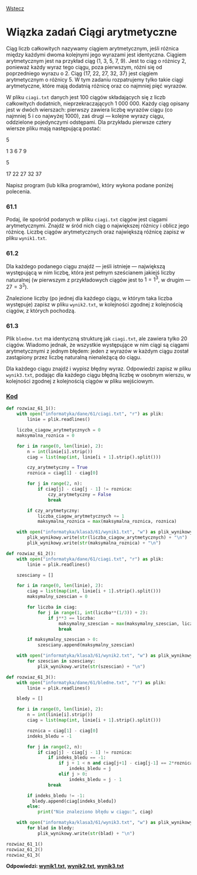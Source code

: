 [Wstecz](../informatyka.md)

# Wiązka zadań Ciągi arytmetyczne

Ciąg liczb całkowitych nazywamy ciągiem arytmetycznym, jeśli różnica między każdymi dwoma kolejnymi jego wyrazami jest identyczna. Ciągiem arytmetycznym jest na przykład ciąg (1, 3, 5, 7, 9). Jest to ciąg o różnicy 2, ponieważ każdy wyraz tego ciągu, poza pierwszym, różni się od poprzedniego wyrazu o 2. Ciąg (17, 22, 27, 32, 37) jest ciągiem arytmetycznym o różnicy 5. W tym zadaniu rozpatrujemy tylko takie ciągi arytmetyczne, które mają dodatnią różnicę oraz co najmniej pięć wyrazów.

W pliku `ciagi.txt` danych jest 100 ciągów składających się z liczb całkowitych dodatnich, nieprzekraczających 1 000 000. Każdy ciąg opisany jest w dwóch wierszach: pierwszy zawiera liczbę wyrazów ciągu (co najmniej 5 i co najwyżej 1000), zaś drugi — kolejne wyrazy ciągu, oddzielone pojedynczymi odstępami. Dla przykładu pierwsze cztery wiersze pliku mają następującą postać:

5

1 3 6 7 9

5

17 22 27 32 37

Napisz program (lub kilka programów), który wykona podane poniżej polecenia.

### 61.1

Podaj, ile spośród podanych w pliku `ciagi.txt` ciągów jest ciągami arytmetycznymi. Znajdź w śród nich ciąg o największej różnicy i oblicz jego różnicę. Liczbę ciągów arytmetycznych oraz największą różnicę zapisz w pliku `wynik1.txt`.

### 61.2

Dla każdego podanego ciągu znajdź — jeśli istnieje — największą występującą w nim liczbę, która jest pełnym sześcianem jakiejś liczby naturalnej (w pierwszym z przykładowych ciągów jest to $`1 = 1^3`$, w drugim — $`27 = 3^3`$).

Znalezione liczby (po jednej dla każdego ciągu, w którym taka liczba występuje) zapisz w pliku `wynik2.txt`, w kolejności zgodnej z kolejnością ciągów, z których pochodzą.

### 61.3

Plik `bledne.txt` ma identyczną strukturę jak `ciagi.txt`, ale zawiera tylko 20 ciągów. Wiadomo jednak, że wszystkie występujące w nim ciągi są ciągami arytmetycznymi z jednym błędem: jeden z wyrazów w każdym ciągu został zastąpiony przez liczbę naturalną nienależącą do ciągu.

Dla każdego ciągu znajdź i wypisz błędny wyraz. Odpowiedzi zapisz w pliku `wynik3.txt`, podając dla każdego ciągu błędną liczbę w osobnym wierszu, w kolejności zgodnej z kolejnością ciągów w pliku wejściowym.

### [Kod](wiazka-zadan-ciagi-arytmetyczne.py)

```python
def rozwiaz_61_1():
    with open("informatyka/dane/61/ciagi.txt", "r") as plik:
        linie = plik.readlines()

    liczba_ciagow_arytmetycznych = 0
    maksymalna_roznica = 0

    for i in range(0, len(linie), 2):
        n = int(linie[i].strip())
        ciag = list(map(int, linie[i + 1].strip().split()))

        czy_arytmetyczny = True
        roznica = ciag[1] - ciag[0]

        for j in range(2, n):
            if ciag[j] - ciag[j - 1] != roznica:
                czy_arytmetyczny = False
                break

        if czy_arytmetyczny:
            liczba_ciagow_arytmetycznych += 1
            maksymalna_roznica = max(maksymalna_roznica, roznica)

    with open("informatyka/klasa3/61/wynik1.txt", "w") as plik_wynikowy:
        plik_wynikowy.write(str(liczba_ciagow_arytmetycznych) + "\n")
        plik_wynikowy.write(str(maksymalna_roznica) + "\n")

def rozwiaz_61_2():
    with open("informatyka/dane/61/ciagi.txt", "r") as plik:
        linie = plik.readlines()

    szesciany = []

    for i in range(0, len(linie), 2):
        ciag = list(map(int, linie[i + 1].strip().split()))
        maksymalny_szescian = 0

        for liczba in ciag:
            for j in range(1, int(liczba**(1/3)) + 2):
                if j**3 == liczba:
                    maksymalny_szescian = max(maksymalny_szescian, liczba)
                    break

        if maksymalny_szescian > 0:
            szesciany.append(maksymalny_szescian)

    with open("informatyka/klasa3/61/wynik2.txt", "w") as plik_wynikowy:
        for szescian in szesciany:
            plik_wynikowy.write(str(szescian) + "\n")

def rozwiaz_61_3():
    with open("informatyka/dane/61/bledne.txt", "r") as plik:
        linie = plik.readlines()

    bledy = []

    for i in range(0, len(linie), 2):
        n = int(linie[i].strip())
        ciag = list(map(int, linie[i + 1].strip().split()))

        roznica = ciag[1] - ciag[0]
        indeks_bledu = -1

        for j in range(2, n):
            if ciag[j] - ciag[j - 1] != roznica:
                if indeks_bledu == -1:
                    if j + 1 < n and ciag[j+1] - ciag[j-1] == 2*roznica:
                        indeks_bledu = j
                    elif j > 0:
                        indeks_bledu = j - 1
                break

        if indeks_bledu != -1:
          bledy.append(ciag[indeks_bledu])
        else:
            print("Nie znaleziono błędu w ciągu:", ciag)

    with open("informatyka/klasa3/61/wynik3.txt", "w") as plik_wynikowy:
        for blad in bledy:
            plik_wynikowy.write(str(blad) + "\n")

rozwiaz_61_1()
rozwiaz_61_2()
rozwiaz_61_3(
```

**Odpowiedzi: [wynik1.txt](61/wynik1.txt), [wynik2.txt](61/wynik2.txt), [wynik3.txt](61/wynik3.txt)**
